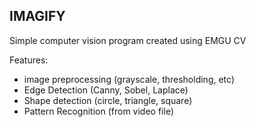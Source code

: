 IMAGIFY
---------------
Simple computer vision program created using EMGU CV

Features:
- image preprocessing (grayscale, thresholding, etc)
- Edge Detection (Canny, Sobel, Laplace)
- Shape detection (circle, triangle, square)
- Pattern Recognition (from video file)